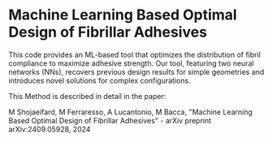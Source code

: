 # Machine Learning Based Optimal Design of Fibrillar Adhesives
This code provides an ML-based tool that optimizes the distribution of fibril compliance to maximize adhesive strength. Our tool, featuring two neural networks (NNs), recovers previous
design results for simple geometries and introduces novel solutions for complex configurations.

This Method is described in detail in the paper: 


M Shojaeifard, M Ferraresso, A Lucantonio, M Bacca, "Machine Learning Based Optimal Design of Fibrillar Adhesives" - arXiv preprint arXiv:2409.05928, 2024



